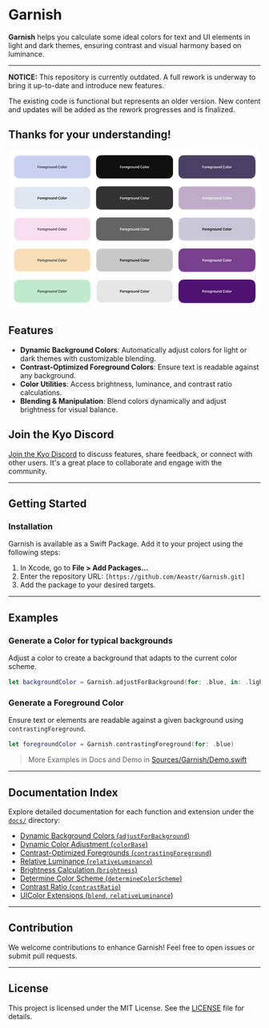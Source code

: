 # Garnish

**Garnish** helps you calculate some ideal colors for text and UI elements in light and dark themes, ensuring contrast and visual harmony based on luminance.

---
**NOTICE:** This repository is currently outdated. A full rework is underway to bring it up-to-date and introduce new features.

The existing code is functional but represents an older version. New content and updates will be added as the rework progresses and is finalized.

Thanks for your understanding!
---



![This image contains 15 rounded rectangles arranged in a 3x5 grid, each showcasing a unique background color with centered text that reads “Foreground Color.” The rectangles display a variety of colors. The text “Foreground Color” adjusts in contrast against each background to maintain visibility](assets/example1.png)

## Features
- **Dynamic Background Colors**: Automatically adjust colors for light or dark themes with customizable blending.
- **Contrast-Optimized Foreground Colors**: Ensure text is readable against any background.
- **Color Utilities**: Access brightness, luminance, and contrast ratio calculations.
- **Blending & Manipulation**: Blend colors dynamically and adjust brightness for visual balance.

## Join the Kyo Discord

[Join the Kyo Discord](https://discord.gg/6NHhAvwbXV) to discuss features, share feedback, or connect with other users. It's a great place to collaborate and engage with the community.

---

## Getting Started

### Installation
Garnish is available as a Swift Package. Add it to your project using the following steps:

1. In Xcode, go to **File > Add Packages...**
2. Enter the repository URL: `[https://github.com/Aeastr/Garnish.git]`
3. Add the package to your desired targets.

---

## Examples

### Generate a Color for typical backgrounds 
Adjust a color to create a background that adapts to the current color scheme.

```swift
let backgroundColor = Garnish.adjustForBackground(for: .blue, in: .light)
```

### Generate a Foreground Color
Ensure text or elements are readable against a given background using `contrastingForeground`.
```swift
let foregroundColor = Garnish.contrastingForeground(for: .blue)
```

> More Examples in Docs and Demo in [Sources/Garnish/Demo.swift](Sources/Garnish/Demo.swift)

---

## Documentation Index

Explore detailed documentation for each function and extension under the [`docs/`](docs/) directory:

- [Dynamic Background Colors (`adjustForBackground`)](docs/adjustForBackground.md)
- [Dynamic Color Adjustment (`colorBase`)](docs/colorBase.md)
- [Contrast-Optimized Foregrounds (`contrastingForeground`)](docs/contrastingForeground.md)
- [Relative Luminance (`relativeLuminance`)](docs/relativeLuminance.md)
- [Brightness Calculation (`brightness`)](docs/brightness.md)
- [Determine Color Scheme (`determineColorScheme`)](docs/determineColorScheme.md)
- [Contrast Ratio (`contrastRatio`)](docs/contrastRatio.md)
- [UIColor Extensions (`blend`, `relativeLuminance`)](docs/UIColorExtensions.md)

---

## Contribution

We welcome contributions to enhance Garnish! Feel free to open issues or submit pull requests.

---

## License

This project is licensed under the MIT License. See the [LICENSE](LICENSE) file for details.
